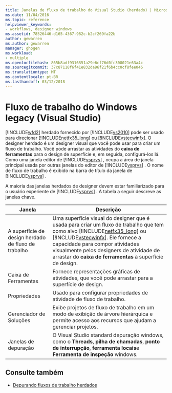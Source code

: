 ```yaml
---
title: Janelas de fluxo de trabalho do Visual Studio (herdado) | Microsoft Docs
ms.date: 11/04/2016
ms.topic: reference
helpviewer_keywords:
- workflows, designer windows
ms.assetid: 78526446-d165-4367-982c-b2cf269fa22b
author: gewarren
ms.author: gewarren
manager: ghogen
ms.workload:
- multiple
ms.openlocfilehash: 865b8adf9316851a29e6cf76d0fc308021e63a4c
ms.sourcegitcommit: 37c87118f6f41e832da96f21f6b4cc0cf8fee046
ms.translationtype: MT
ms.contentlocale: pt-BR
ms.lasthandoff: 03/12/2018
---
```

# <a name="visual-studio-workflow-windows-legacy"></a>Fluxo de trabalho do Windows legacy (Visual Studio)
[!INCLUDE[wfd2](../workflow-designer/includes/wfd2_md.md)] herdado fornecido por [!INCLUDE[vs2010](../misc/includes/vs2010_md.md)] pode ser usado para direcionar [!INCLUDE[netfx35_long](../workflow-designer/includes/netfx35_long_md.md)] ou [!INCLUDE[vstecwinfx](../workflow-designer/includes/vstecwinfx_md.md)]. O designer herdado é um designer visual que você pode usar para criar um fluxo de trabalho. Você pode arrastar as atividades do **caixa de ferramentas** para o design de superfície e, em seguida, configurá-los lá. Como uma janela editor de [!INCLUDE[vsprvs](../code-quality/includes/vsprvs_md.md)] , ocupa a área de janela principal usada por outras janelas do editor de [!INCLUDE[vsprvs](../code-quality/includes/vsprvs_md.md)] . O nome de fluxo de trabalho é exibido na barra de título da janela de [!INCLUDE[vsprvs](../code-quality/includes/vsprvs_md.md)] .

 A maioria das janelas herdados de designer devem estar familiarizado para o usuário experiente de [!INCLUDE[vsprvs](../code-quality/includes/vsprvs_md.md)] . A tabela a seguir descreve as janelas chave.

|Janela|Descrição|
|------------|-----------------|
|A superfície de design herdado de fluxo de trabalho|Uma superfície visual do designer que é usada para criar um fluxo de trabalho que tem como alvo [!INCLUDE[netfx35_long](../workflow-designer/includes/netfx35_long_md.md)] ou [!INCLUDE[vstecwinfx](../workflow-designer/includes/vstecwinfx_md.md)]. Ele fornece a capacidade para compor atividades visualmente pelos designers de atividade de arrastar do **caixa de ferramentas** à superfície de design.|
|Caixa de Ferramentas|Fornece representações gráficas de atividades, que você pode arrastar para a superfície de design.|
|Propriedades|Usado para configurar propriedades de atividade de fluxo de trabalho.|
|Gerenciador de Soluções|Exibe projetos de fluxo de trabalho em um modo de exibição de árvore hierárquica e permite acesso aos recursos que ajudam a gerenciar projetos.|
|Janelas de depuração|O Visual Studio standard depuração windows, como o **Threads**, **pilha de chamadas**, **ponto de interrupção**, **ferramenta locais**e **Ferramenta de inspeção** windows.|

## <a name="see-also"></a>Consulte também

- [Depurando fluxos de trabalho herdados](../workflow-designer/debugging-legacy-workflows.md)